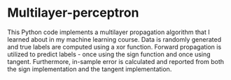 # Multilayer-perceptron

This Python code implements a multilayer propagation algorithm that I learned about in my machine learning course. Data is randomly generated and true labels are computed using a xor function. Forward propagation is utilized to predict labels - once using the sign function and once using tangent. Furthermore, in-sample error is calculated and reported from both the sign implementation and the tangent implementation.

